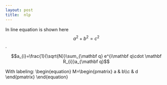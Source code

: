 ```yaml
---
layout: post
title:  nlp
---
```



In line equation is shown here $$a^2+b^2=c^2$$.

$$a_{i}=\frac{1}{\sqrt{N}}\sum_{\mathbf q} e^{i\mathbf q\cdot \mathbf R_{i}}a_{\mathbf q}$$

With labeling:
\begin{equation}
M=\begin{pmatrix}
a & b\\\c & d
\end{pmatrix}
\end{equation}
